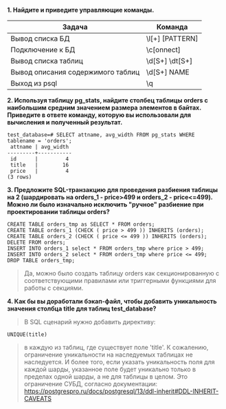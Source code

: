 **1. Найдите и приведите управляющие команды.**  

| Задача                            | Команда         | 
|-----------------------------------|-----------------|
| Вывод списка БД                   | \l[+] [PATTERN] |
| Подключение к БД                  | \c[onnect]      |
| Вывод списка таблиц               | \d[S+] \dt[S+]  |
| Вывод описания содержимого таблиц | \d[S+] NAME     |
| Выход из psql                     | \q              |

**2. Используя таблицу pg_stats, найдите столбец таблицы orders с наибольшим средним значением размера элементов в байтах.
Приведите в ответе команду, которую вы использовали для вычисления и полученный результат.**  
```text
test_database=# SELECT attname, avg_width FROM pg_stats WHERE tablename = 'orders';
 attname | avg_width
---------+-----------
 id      |         4
 title   |        16
 price   |         4
(3 rows)
```
**3. Предложите SQL-транзакцию для проведения разбиения таблицы на 2 (шардировать на orders_1 - price>499 и orders_2 - price<=499). 
Можно ли было изначально исключить "ручное" разбиение при проектировании таблицы orders?**  
```text
CREATE TABLE orders_tmp as SELECT * FROM orders;
CREATE TABLE orders_1 (CHECK ( price > 499 )) INHERITS (orders);
CREATE TABLE orders_2 (CHECK ( price <= 499 )) INHERITS (orders);
DELETE FROM orders;
INSERT INTO orders_1 select * FROM orders_tmp where price > 499;
INSERT INTO orders_2 select * FROM orders_tmp where price <= 499;
DROP TABLE orders_tmp;
```
> Да, можно было создать таблицу orders как секционированную с соответствующими правилами или триггерными функциями для работы с секциями.  

**4. Как бы вы доработали бэкап-файл, чтобы добавить уникальность значения столбца title для таблиц test_database?**  
> В SQL сценарий нужно добавить директиву:
```text
UNIQUE(title)
```
> в каждую из таблиц, где существует поле 'title'. К сожалению, ограничение уникальности на наследуемых таблицах не наследуется.
> И более того, если указать уникальность поля для каждой шарды, указанное поле будет уникально только в пределах одной шарды, 
> а не для таблицы в целом. Это ограничение СУБД, согласно документации: 
> https://postgrespro.ru/docs/postgresql/13/ddl-inherit#DDL-INHERIT-CAVEATS
> 